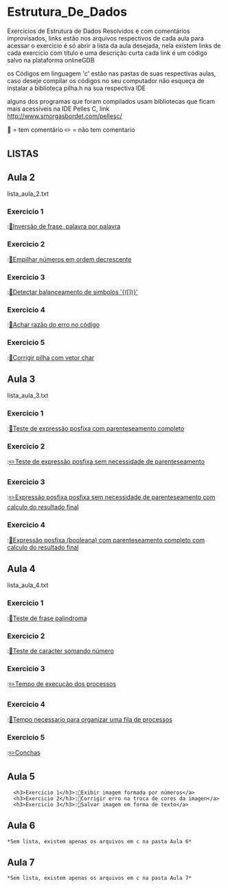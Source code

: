 # Estrutura_De_Dados
Exercicios de Estrutura de Dados Resolvidos e com comentários improvisados, links estão nos arquivos respectivos de cada aula
para acessar o exercicio é só abrir a lista da aula desejada, nela existem links de cada exercicio com título e uma descrição curta
cada link é um código salvo na plataforma onlineGDB

os Códigos em linguagem 'c' estão nas pastas de suas respectivas aulas, caso deseje compilar os códigos no seu computador não esqueça de instalar a biblioteca pilha.h na sua respectiva IDE

alguns dos programas que foram compilados usam bibliotecas que ficam mais acessiveis na IDE Pelles C, link http://www.smorgasbordet.com/pellesc/ 

📑 = tem comentário
✏️ = não tem comentario

<h2>LISTAS</h2>
<h2>Aula 2</h2>
      lista_aula_2.txt
      <h3>Exercicio 1</h3>:<a href="https://onlinegdb.com/HJ1rMsA7w">📑Inversão de frase, palavra por palavra</a> 
      <h3>Exercicio 2</h3>:<a href="https://onlinegdb.com/B1pfzs0QD">📑Empilhar números em ordem decrescente</a> 
      <h3>Exercicio 3</h3>:<a href="https://onlinegdb.com/HkIrn5AXD">📑Detectar balanceamento de simbolos '{([])}'</a>
      <h3>Exercicio 4</h3>:<a href="https://onlinegdb.com/rJKQLqA7P">📑Achar razão do erro no código</a> 
      <h3>Exercicio 5</h3>:<a href="https://onlinegdb.com/r1hZfqCQv">📑Corrigir pilha com vetor char</a> 

<h2>Aula 3</h2>
      lista_aula_3.txt
      <h3>Exercicio 1</h3>:<a href="https://onlinegdb.com/BySZrrb4P">📑Teste de expressão posfixa  com parenteseamento completo</a> 
      <h3>Exercicio 2</h3>:<a href="https://onlinegdb.com/BJiyrSZNv">✏️Teste de expressão posfixa  sem necessidade de parenteseamento</a> 
      <h3>Exercicio 3</h3>:<a href="https://onlinegdb.com/HJxoVH-Nv">✏️Expressão posfixa posfixa  sem necessidade de parenteseamento com calculo do resultado final</a>
      <h3>Exercicio 4</h3>:<a href="https://onlinegdb.com/SJAdVSWEv">📑Expressão posfixa  (booleana) com parenteseamento completo com calculo do resultado final</a> 

<h2>Aula 4</h2>
      lista_aula_4.txt
      <h3>Exercicio 1</h3>:<a href="https://onlinegdb.com/BJDUmP8SP">📑Teste de frase palindroma</a> 
      <h3>Exercicio 2</h3>:<a href="https://onlinegdb.com/rJ6c7PUBD">📑Teste de caracter somando número</a> 
      <h3>Exercicio 3</h3>:<a href="https://onlinegdb.com/ryNTHvIHv">✏️Tempo de execução dos processos</a>
      <h3>Exercicio 4</h3>:<a href="https://onlinegdb.com/Hyx0_w8rP">📑Tempo necessario para organizar uma fila de processos</a> 
      <h3>Exercicio 5</h3>:<a href="https://onlinegdb.com/Bkkr4dIHw">✏️Conchas</a> 

<h2>Aula 5</h2>

      <h3>Exercicio 1</h3>:📑Exibir imagem formada por números</a> 
      <h3>Exercicio 2</h3>:📑Corrigir erro na troca de cores da imagen</a> 
      <h3>Exercicio 3</h3>:📑Salvar imagem em forma de texto</a>

<h2>Aula 6</h2>

	*Sem lista, existem apenas os arquivos em c na pasta Aula 6*

<h2>Aula 7</h2>

	*Sem lista, existem apenas os arquivos em c na pasta Aula 7*
 
